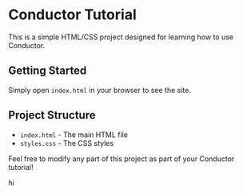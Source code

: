 # Conductor Tutorial

This is a simple HTML/CSS project designed for learning how to use Conductor.

## Getting Started

Simply open `index.html` in your browser to see the site.

## Project Structure

- `index.html` - The main HTML file
- `styles.css` - The CSS styles

Feel free to modify any part of this project as part of your Conductor tutorial!

hi
